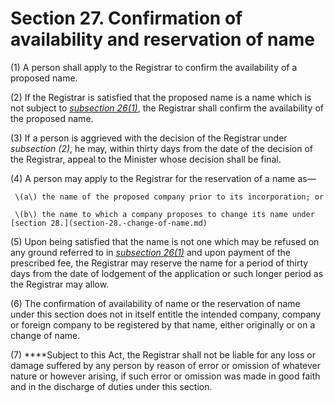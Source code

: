 # Section 27. Confirmation of availability and reservation of name

\(1\) A person shall apply to the Registrar to confirm the availability of a proposed name.

\(2\) If the Registrar is satisfied that the proposed name is a name which is not subject to [_subsection 26\(1\)_](section-26.-availability-of-name.md), the Registrar shall confirm the availability of the proposed name.

\(3\) If a person is aggrieved with the decision of the Registrar under _subsection \(2\)_, he may, within thirty days from the date of the decision of the Registrar, appeal to the Minister whose decision shall be final.

\(4\) A person may apply to the Registrar for the reservation of a name as—

     \(a\) the name of the proposed company prior to its incorporation; or

     \(b\) the name to which a company proposes to change its name under [section 28.](section-28.-change-of-name.md)

\(5\) Upon being satisfied that the name is not one which may be refused on any ground referred to in [_subsection 26\(1\)_](section-26.-availability-of-name.md) and upon payment of the prescribed fee, the Registrar may reserve the name for a period of thirty days from the date of lodgement of the application or such longer period as the Registrar may allow.

\(6\) The confirmation of availability of name or the reservation of name under this section does not in itself entitle the intended company, company or foreign company to be registered by that name, either originally or on a change of name.

\(7\) ****Subject to this Act, the Registrar shall not be liable for any loss or damage suffered by any person by reason of error or omission of whatever nature or however arising, if such error or omission was made in good faith and in the discharge of duties under this section.


